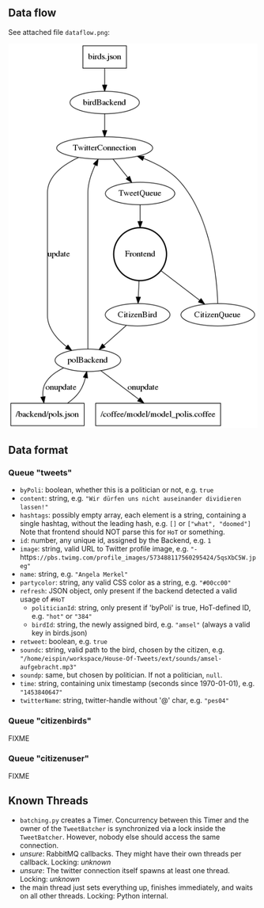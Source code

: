 ## Data flow

See attached file `dataflow.png`:

![](dataflow.png)

## Data format

### Queue "tweets"

- `byPoli`: boolean, whether this is a politician or not, e.g. `true`
- `content`: string, e.g. `"Wir dürfen uns nicht auseinander dividieren lassen!"`
- `hashtags`: possibly empty array, each element is a string, containing a single hashtag, without the leading hash, e.g. `[]` or `["what", "doomed"]`
    Note that frontend should NOT parse this for `HoT` or something.
- `id`: number, any unique id, assigned by the Backend, e.g. `1`
- `image`: string, valid URL to Twitter profile image, e.g. `"- `https`://pbs.twimg.com/profile_images/573488117560295424/5qsXbC5W.jpeg"`
- `name`: string, e.g. `"Angela Merkel"`
- `partycolor`: string, any valid CSS color as a string, e.g. `"#00cc00"`
- `refresh`: JSON object, only present if the backend detected a valid usage of `#HoT`
    - `politicianId`: string, only present if 'byPoli' is true, HoT-defined ID, e.g. `"hot"` or `"384"`
    - `birdId`: string, the newly assigned bird, e.g. `"amsel"` (always a valid key in birds.json)
- `retweet`: boolean, e.g. `true`
- `soundc`: string, valid path to the bird, chosen by the citizen, e.g. `"/home/eispin/workspace/House-Of-Tweets/ext/sounds/amsel-aufgebracht.mp3"`
- `soundp`: same, but chosen by politician.  If not a politician, `null`.
- `time`: string, containing unix timestamp (seconds since 1970-01-01), e.g. `"1453840647"`
- `twitterName`: string, twitter-handle without '@' char, e.g. `"pes04"`

### Queue "citizenbirds"

FIXME

### Queue "citizenuser"

FIXME

## Known Threads

- `batching.py` creates a Timer.  Concurrency between this Timer and the owner of the `TweetBatcher` is synchronized
  via a lock inside the `TweetBatcher`.  However, nobody else should access the same connection.
- *unsure*: RabbitMQ callbacks. They might have their own threads per callback. Locking: *unknown*
- *unsure*: The twitter connection itself spawns at least one thread. Locking: *unknown*
- the main thread just sets everything up, finishes immediately, and waits on all other threads.
  Locking: Python internal.
